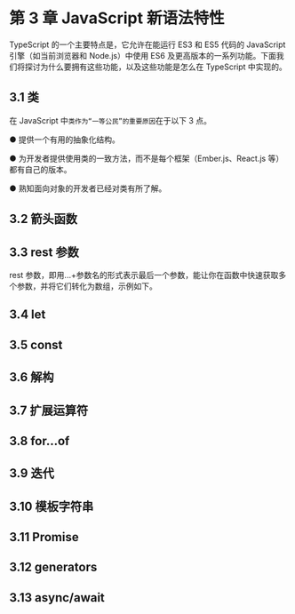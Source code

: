 # 第 3 章 JavaScript 新语法特性

TypeScript 的一个主要特点是，它允许在能运行 ES3 和 ES5 代码的 JavaScript 引擎（如当前浏览器和 Node.js）中使用 ES6 及更高版本的一系列功能。下面我们将探讨为什么要拥有这些功能，以及这些功能是怎么在 TypeScript 中实现的。

## 3.1 类

在 JavaScript 中`类作为“一等公民”的重要原因`在于以下 3 点。

● 提供一个有用的抽象化结构。

● 为开发者提供使用类的一致方法，而不是每个框架（Ember.js、React.js 等）都有自己的版本。

● 熟知面向对象的开发者已经对类有所了解。

## 3.2 箭头函数

## 3.3 rest 参数

rest 参数，即用...+参数名的形式表示最后一个参数，能让你在函数中快速获取多个参数，并将它们转化为数组，示例如下。

## 3.4 let

## 3.5 const

## 3.6 解构

## 3.7 扩展运算符

## 3.8 for...of

## 3.9 迭代

## 3.10 模板字符串

## 3.11 Promise

## 3.12 generators

## 3.13 async/await
